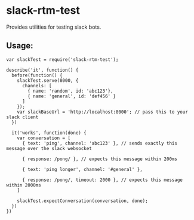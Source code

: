 # slack-rtm-test

Provides utilities for testing slack bots.

## Usage:
    var slackTest = require('slack-rtm-test');

    describe('it', function() {
      before(function() {
        slackTest.serve(8000, {
          channels: [
            { name: 'random', id: 'abc123'},
            { name: 'general', id: 'def456' }
          ]
        });
        var slackBaseUrl = 'http://localhost:8000'; // pass this to your slack client
      })

      it('works', function(done) {
        var conversation = [
          { text: 'ping', channel: 'abc123' }, // sends exactly this message over the slack websocket

          { response: /pong/ }, // expects this message within 200ms

          { text: 'ping longer', channel: '#general' },

          { response: /pong/, timeout: 2000 }, // expects this message within 2000ms
        ]

        slackTest.expectConversation(conversation, done);
      })
    })
